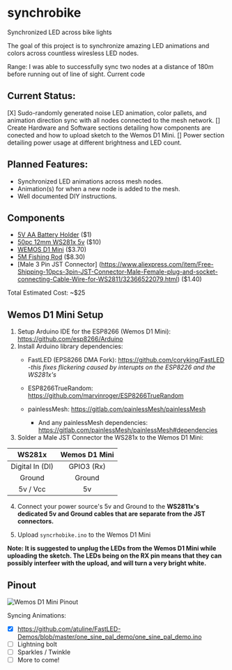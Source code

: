 # synchrobike
Synchronized LED across bike lights

The goal of this project is to synchronize amazing LED animations and colors across countless wiresless LED nodes.

Range: I was able to successfully sync two nodes at a distance of 180m before running out of line of sight.
Current code 

## Current Status:
[X] Sudo-randomly generated noise LED animation, color pallets, and animation direction sync with all nodes connected to the mesh network.
[] Create Hardware and Software sections detailing how components are conected and how to upload sketch to the Wemos D1 Mini.
[] Power section detailing power usage at different brightness and LED count.

## Planned Features:
* Synchronized LED animations across mesh nodes.
* Animation(s) for when a new node is added to the mesh.
* Well documented DIY instructions.

## Components
* [5V AA Battery Holder](https://www.aliexpress.com/item/Plastic-On-Off-Switch-4-x-1-5V-AA-Battery-Case-Holder-w-Cap-Black/32791164112.html) ($1)
* [50pc 12mm WS281x 5v](https://www.aliexpress.com/item/50-Pcs-string-12mm-WS2811-2811-IC-RGB-LED-Pixels-Module-String-Light-Black-Wire-cable/1854864234.html) ($10)
* [WEMOS D1 Mini](https://wiki.wemos.cc/products:d1:d1_mini) ($3.70)
* [5M Fishing Rod](https://www.aliexpress.com/item/AZJ-Brand-Wholesale-2-1-7-2M-Stream-Fishing-Rod-Glass-Fiber-Telescopic-Fishing-Rod-Ultra/32794897069.html) ($8.30)
* [Male 3 Pin JST Connector] (https://www.aliexpress.com/item/Free-Shipping-10pcs-3pin-JST-Connector-Male-Female-plug-and-socket-connecting-Cable-Wire-for-WS2811/32366522079.html) ($1.40)

Total Estimated Cost: ~$25

## Wemos D1 Mini Setup
1. Setup Arduino IDE for the ESP8266 (Wemos D1 Mini):  https://github.com/esp8266/Arduino
2. Install Arduino library dependencies:
    * FastLED (EPS8266 DMA Fork): https://github.com/coryking/FastLED  -*this fixes flickering caused by interupts on the ESP8226 and the WS281x's* 

   * ESP8266TrueRandom: https://github.com/marvinroger/ESP8266TrueRandom
   
   * painlessMesh: https://gitlab.com/painlessMesh/painlessMesh
        * And any painlessMesh dependencies: https://gitlab.com/painlessMesh/painlessMesh#dependencies
3. Solder a Male JST Connector the WS281x to the Wemos D1 Mini:

| **WS281x**        |   **Wemos D1 Mini**| 
| :-------------: |:-------------: |
| Digital In (DI) | GPIO3 (Rx)
| Ground      | Ground       |
| 5v / Vcc | 5v       |

4. Connect your power source's 5v and Ground to the **WS2811x's dedicated 5v and Ground cables that are separate from the JST connectors.**  

5. Upload `syncrhobike.ino` to the Wemos D1 Mini 

**Note: It is suggested to unplug the LEDs from the Wemos D1 Mini while uploading the sketch. The LEDs being on the RX pin means that they can possibly interfeer with the upload, and will turn a very bright white.**

## Pinout

![Wemos D1 Mini Pinout](https://www.projetsdiy.fr/wp-content/uploads/2016/05/esp8266-wemos-d1-mini-gpio-pins.jpg)

Syncing Animations:
- [x] https://github.com/atuline/FastLED-Demos/blob/master/one_sine_pal_demo/one_sine_pal_demo.ino
- [ ] Lightning bolt
- [ ] Sparkles / Twinkle
- [ ] More to come!
